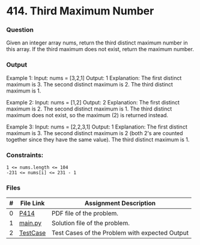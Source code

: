 # 414. Third Maximum Number
### Question
Given an integer array nums, return the third distinct maximum number in this array. If the third maximum does not exist, return the maximum number.
### Output
Example 1:
Input: nums = [3,2,1]
Output: 1
Explanation:
The first distinct maximum is 3.
The second distinct maximum is 2.
The third distinct maximum is 1.

Example 2:
Input: nums = [1,2]
Output: 2
Explanation:
The first distinct maximum is 2.
The second distinct maximum is 1.
The third distinct maximum does not exist, so the maximum (2) is returned instead.

Example 3:
Input: nums = [2,2,3,1]
Output: 1
Explanation:
The first distinct maximum is 3.
The second distinct maximum is 2 (both 2's are counted together since they have the same value).
The third distinct maximum is 1.

### Constraints:
```
1 <= nums.length <= 104
-231 <= nums[i] <= 231 - 1
```

### Files

|  #  | File Link | Assignment Description |
| :-: | ----------- | ---------------------- |
|  0  | [P414](https://github.com/Sudhir0228/4883-Programming_Techniques_Ray/blob/main/Assignments/Leetcode/A05/P414/P414)     | PDF file of the problem.          |
|  1  | [main.py](https://github.com/Sudhir0228/4883-Programming_Techniques_Ray/blob/main/Assignments/Leetcode/A05/P414/main.py)     | Solution file of the problem.          |
|  2  | [TestCase](https://github.com/Sudhir0228/4883-Programming_Techniques_Ray/blob/main/Assignments/Leetcode/A05/P414/TestCase)     | Test Cases of the Problem with expected Output          |




